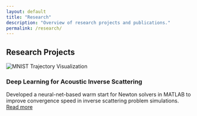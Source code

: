 ```yaml
---
layout: default
title: "Research"
description: "Overview of research projects and publications."
permalink: /research/
---
```


<h2>Research Projects</h2>
<div class="project-grid">
  <div class="project-card">
    <img src="{{ '/images/mnist_traj.png' | relative_url }}" alt="MNIST Trajectory Visualization" />
    <h3>Deep Learning for Acoustic Inverse Scattering</h3>
    <p>Developed a neural-net-based warm start for Newton solvers in MATLAB to improve convergence speed in inverse scattering problem simulations. <a href="{{ '/research_projects/CurrNN/' | relative_url }}">Read more</a></p>
  </div>
  <!-- Add more project cards as needed -->
</div>
